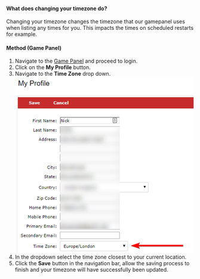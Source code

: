 #### What does changing your timezone do?
Changing your timezone changes the timezone that our gamepanel uses when listing any times for you. This impacts the times on scheduled restarts for example.

#### Method (Game Panel)
1. Navigate to the [Game Panel](https://hexane.gg) and 
proceed to login.
2. Click on the **My Profile** button.
3. Navigate to the **Time Zone** drop down.
![](https://raw.githubusercontent.com/HexaneNetworks/help-assets/master/assets/changing-your-timezone.png)
4. In the dropdown select the time zone closest to your current location.
5. Click the **Save** button in the navigation bar, allow the saving process to finish and your timezone will have successfully been updated.
